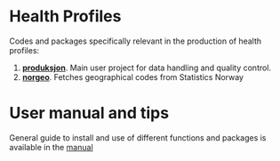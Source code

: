 # Health Profiles

Codes and packages specifically relevant in the production of health profiles:

1. [**produksjon**](https://github.com/helseprofil/produksjon). Main user project for data handling and quality control.
3. [**norgeo**](https://github.com/helseprofil/norgeo). Fetches geographical codes from Statistics Norway

# User manual and tips
General guide to install and use of different functions and packages is available in the [manual](https://helseprofil.github.io/manual)
